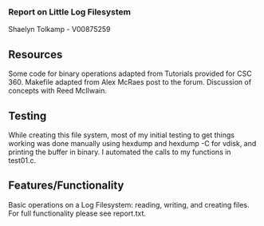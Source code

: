 ### Report on Little Log Filesystem
Shaelyn Tolkamp - V00875259


## Resources
Some code for binary operations adapted from Tutorials provided for CSC 360. Makefile adapted from Alex McRaes post to the forum. Discussion of concepts with Reed McIlwain.

## Testing
While creating this file system, most of my initial testing to get things working was done manually using hexdump and hexdump -C for vdisk, and printing the buffer in binary. I automated the calls to my functions in test01.c.

## Features/Functionality
Basic operations on a Log Filesystem: reading, writing, and creating files. For full functionality please see report.txt.

